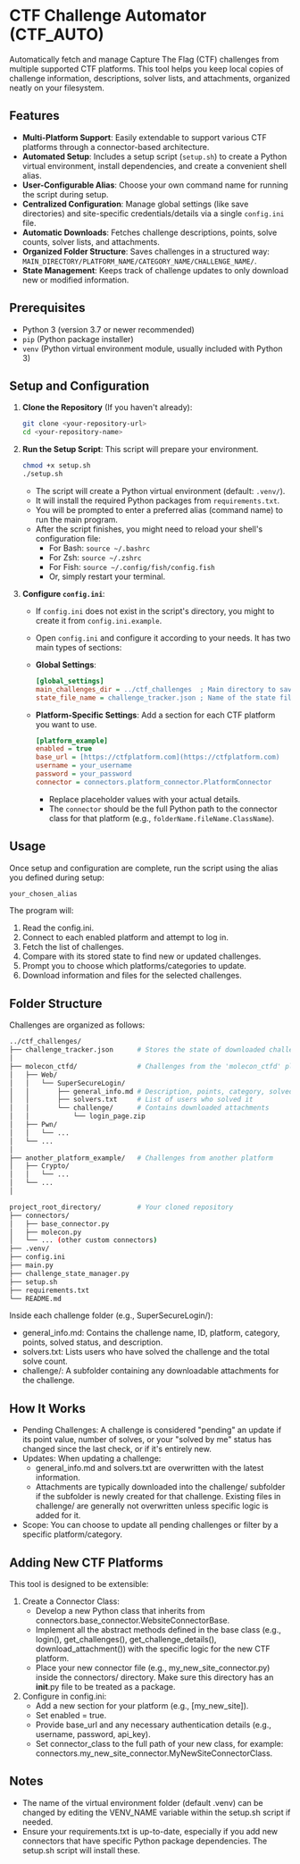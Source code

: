 # CTF Challenge Automator (CTF_AUTO)

Automatically fetch and manage Capture The Flag (CTF) challenges from multiple supported CTF platforms. This tool helps you keep local copies of challenge information, descriptions, solver lists, and attachments, organized neatly on your filesystem.

## Features

* **Multi-Platform Support**: Easily extendable to support various CTF platforms through a connector-based architecture.
* **Automated Setup**: Includes a setup script (`setup.sh`) to create a Python virtual environment, install dependencies, and create a convenient shell alias.
* **User-Configurable Alias**: Choose your own command name for running the script during setup.
* **Centralized Configuration**: Manage global settings (like save directories) and site-specific credentials/details via a single `config.ini` file.
* **Automatic Downloads**: Fetches challenge descriptions, points, solve counts, solver lists, and attachments.
* **Organized Folder Structure**: Saves challenges in a structured way: `MAIN_DIRECTORY/PLATFORM_NAME/CATEGORY_NAME/CHALLENGE_NAME/`.
* **State Management**: Keeps track of challenge updates to only download new or modified information.

## Prerequisites

* Python 3 (version 3.7 or newer recommended)
* `pip` (Python package installer)
* `venv` (Python virtual environment module, usually included with Python 3)

## Setup and Configuration

1.  **Clone the Repository** (If you haven't already):
    ```bash
    git clone <your-repository-url>
    cd <your-repository-name>
    ```

2.  **Run the Setup Script**:
    This script will prepare your environment.
    ```bash
    chmod +x setup.sh
    ./setup.sh
    ```
    * The script will create a Python virtual environment (default: `.venv/`).
    * It will install the required Python packages from `requirements.txt`.
    * You will be prompted to enter a preferred alias (command name) to run the main program.
    * After the script finishes, you might need to reload your shell's configuration file:
        * For Bash: `source ~/.bashrc`
        * For Zsh: `source ~/.zshrc`
        * For Fish: `source ~/.config/fish/config.fish`
        * Or, simply restart your terminal.

3.  **Configure `config.ini`**:
    * If `config.ini` does not exist in the script's directory, you might to create it from `config.ini.example`.
    * Open `config.ini` and configure it according to your needs. It has two main types of sections:

    * **Global Settings**:
        ```ini
        [global_settings]
        main_challenges_dir = ../ctf_challenges  ; Main directory to save all CTF data
        state_file_name = challenge_tracker.json ; Name of the state file
        ```

    * **Platform-Specific Settings**: Add a section for each CTF platform you want to use.
        ```ini
        [platform_example]
        enabled = true
        base_url = [https://ctfplatform.com](https://ctfplatform.com)
        username = your_username
        password = your_password
        connector = connectors.platform_connector.PlatformConnector
        ```
        * Replace placeholder values with your actual details.
        * The `connector` should be the full Python path to the connector class for that platform (e.g., `folderName.fileName.ClassName`).

## Usage

Once setup and configuration are complete, run the script using the alias you defined during setup:

```bash
your_chosen_alias
```
The program will:
1. Read the config.ini.
2. Connect to each enabled platform and attempt to log in.
3. Fetch the list of challenges.
4. Compare with its stored state to find new or updated challenges.
5. Prompt you to choose which platforms/categories to update.
6. Download information and files for the selected challenges.

## Folder Structure
Challenges are organized as follows:
``` bash
../ctf_challenges/
├── challenge_tracker.json      # Stores the state of downloaded challenges
│
├── molecon_ctfd/               # Challenges from the 'molecon_ctfd' platform
│   ├── Web/
│   │   └── SuperSecureLogin/
│   │       ├── general_info.md # Description, points, category, solved status
│   │       ├── solvers.txt     # List of users who solved it
│   │       └── challenge/      # Contains downloaded attachments
│   │           └── login_page.zip
│   ├── Pwn/
│   │   └── ...
│   └── ...
│
├── another_platform_example/   # Challenges from another platform
│   ├── Crypto/
│   │   └── ...
│   └── ...
│

project_root_directory/         # Your cloned repository
├── connectors/
│   ├── base_connector.py
│   ├── molecon.py
│   └── ... (other custom connectors)
├── .venv/
├── config.ini
├── main.py
├── challenge_state_manager.py
├── setup.sh
├── requirements.txt
└── README.md
```

Inside each challenge folder (e.g., SuperSecureLogin/):
* general_info.md: Contains the challenge name, ID, platform, category, points, solved status, and description.
* solvers.txt: Lists users who have solved the challenge and the total solve count.
* challenge/: A subfolder containing any downloadable attachments for the challenge.

## How It Works
* Pending Challenges: A challenge is considered "pending" an update if its point value, number of solves, or your "solved by me" status has changed since the last check, or if it's entirely new.
* Updates: When updating a challenge:
    - general_info.md and solvers.txt are overwritten with the latest information.
    - Attachments are typically downloaded into the challenge/ subfolder if the subfolder is newly created for that challenge. Existing files in challenge/ are generally not overwritten unless specific logic is added for it.
* Scope: You can choose to update all pending challenges or filter by a specific platform/category.

## Adding New CTF Platforms
This tool is designed to be extensible:
1. Create a Connector Class:
    * Develop a new Python class that inherits from connectors.base_connector.WebsiteConnectorBase.
    * Implement all the abstract methods defined in the base class (e.g., login(), get_challenges(), get_challenge_details(), download_attachment()) with the specific logic for the new CTF platform.
    * Place your new connector file (e.g., my_new_site_connector.py) inside the connectors/ directory. Make sure this directory has an __init__.py file to be treated as a package.
2. Configure in config.ini:
    * Add a new section for your platform (e.g., [my_new_site]).
    * Set enabled = true.
    * Provide base_url and any necessary authentication details (e.g., username, password, api_key).
    * Set connector_class to the full path of your new class, for example: connectors.my_new_site_connector.MyNewSiteConnectorClass.

## Notes
* The name of the virtual environment folder (default .venv) can be changed by editing the VENV_NAME variable within the setup.sh script if needed.
* Ensure your requirements.txt is up-to-date, especially if you add new connectors that have specific Python package dependencies. The setup.sh script will install these.
